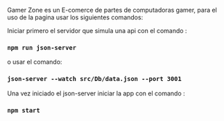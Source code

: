Gamer Zone es un E-comerce de partes de computadoras gamer, para el uso de la pagina usar los siguientes comandos:

Iniciar primero el servidor que simula una api con el comando :
### `npm run json-server`
o usar el comando:
### `json-server --watch src/Db/data.json --port 3001`

Una vez iniciado el json-server iniciar la app con el comando :
### `npm start`

